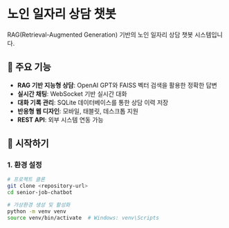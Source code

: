 # 노인 일자리 상담 챗봇

RAG(Retrieval-Augmented Generation) 기반의 노인 일자리 상담 챗봇 시스템입니다.

## 🌟 주요 기능

- **RAG 기반 지능형 상담**: OpenAI GPT와 FAISS 벡터 검색을 활용한 정확한 답변
- **실시간 채팅**: WebSocket 기반 실시간 대화
- **대화 기록 관리**: SQLite 데이터베이스를 통한 상담 이력 저장
- **반응형 웹 디자인**: 모바일, 태블릿, 데스크톱 지원
- **REST API**: 외부 시스템 연동 가능

## 🚀 시작하기

### 1. 환경 설정

```bash
# 프로젝트 클론
git clone <repository-url>
cd senior-job-chatbot

# 가상환경 생성 및 활성화
python -m venv venv
source venv/bin/activate  # Windows: venv\Scripts